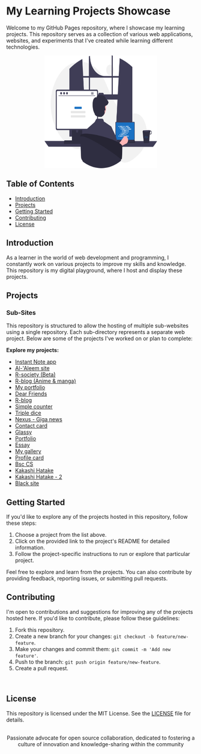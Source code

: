 # My Learning Projects Showcase

Welcome to my GitHub Pages repository, where I showcase my learning projects. This repository serves as a collection of various web applications, websites, and experiments that I've created while learning different technologies.

<center><div style="display: flex; justify-content: center;align-items: center;">
    <img src="programming.svg" alt="Image Alt Text" width="300" height="300">
</div>
</center>



## Table of Contents

- [Introduction](#introduction)
- [Projects](#projects)
- [Getting Started](#getting-started)
- [Contributing](#contributing)
- [License](#license)

## Introduction

As a learner in the world of web development and programming, I constantly work on various projects to improve my skills and knowledge. This repository is my digital playground, where I host and display these projects.

## Projects

### Sub-Sites

This repository is structured to allow the hosting of multiple sub-websites using a single repository. Each sub-directory represents a separate web project. Below are some of the projects I've worked on or plan to complete:

**Explore my projects:**

- [Instant Note app](https://rayforever.me/webs/instantnote/index.html)
- [Al-'Aleem site](https://rayforever.me/webs/al-aleem/index.html)
- [R-society (Beta)](https://rayforever.me/webs/R-society/index.html)
- [R-blog (Anime & manga)](https://rayforever.me/webs/r-blog02/index.html)
- [My portfolio](https://rayforever.me/webs/portofolio2/index.html)
- [Dear Friends](https://rayforever.me/webs/dearfriends/index.html)
- [R-blog](https://rayforever.me/webs/r-blog/index.html)
- [Simple counter](https://rayforever.me/webs/counter/index.html)
- [Triple dice](https://rayforever.me/webs/dicegame/index.html)
- [Nexus - Giga news](https://rayforever.me/webs/nexus/index.html)
- [Contact card](https://rayforever.me/webs/card/index.html)
- [Glassy](https://rayforever.me/webs/glassy/index.html)
- [Portfolio](https://rayforever.me/webs/portofolio/index.html)
- [Essay](https://rayforever.me/webs/essay-site/index.html)
- [My gallery](https://rayforever.me/webs/myGallery/index.html)
- [Profile card](https://rayforever.me/webs/profilecard/index.html)
- [Bsc CS](https://rayforever.me/webs/bscCS/index.html)
- [Kakashi Hatake](https://rayforever.me/webs/kakashi/index.html)
- [Kakashi Hatake - 2](https://rayforever.me/webs/kakashi2/index.html)
- [Black site](https://rayforever.me/webs/terminalBlack/index.html)



## Getting Started

If you'd like to explore any of the projects hosted in this repository, follow these steps:

1. Choose a project from the list above.
2. Click on the provided link to the project's README for detailed information.
3. Follow the project-specific instructions to run or explore that particular project.

Feel free to explore and learn from the projects. You can also contribute by providing feedback, reporting issues, or submitting pull requests.

## Contributing

I'm open to contributions and suggestions for improving any of the projects hosted here. If you'd like to contribute, please follow these guidelines:

1. Fork this repository.
2. Create a new branch for your changes: `git checkout -b feature/new-feature`.
3. Make your changes and commit them: `git commit -m 'Add new feature'`.
4. Push to the branch: `git push origin feature/new-feature`.
5. Create a pull request.

<br>

## License
This repository is licensed under the MIT License. See the [LICENSE](LICENSE) file for details.
<br>
<br>
<center>Passionate advocate for open source collaboration, dedicated to fostering a culture of innovation and knowledge-sharing within the community
</center>
<br>
<br>
